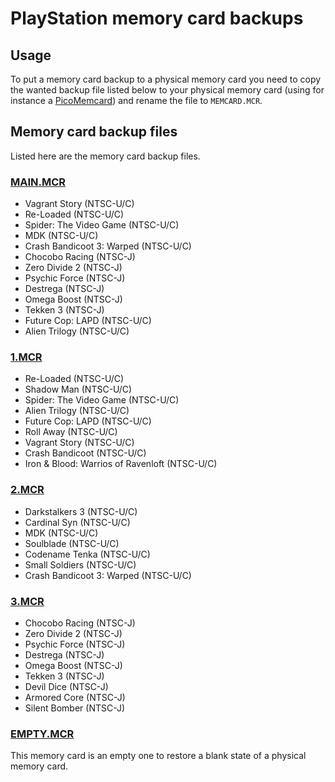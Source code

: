 # PlayStation memory card backups

## Usage
To put a memory card backup to a physical memory card you need to copy the wanted backup file listed below to your physical memory card (using for instance a [PicoMemcard](https://github.com/dangiu/PicoMemcard)) and rename the file to `MEMCARD.MCR`.

## Memory card backup files
Listed here are the memory card backup files.

### [MAIN.MCR](MAIN.MCR)
- Vagrant Story (NTSC-U/C)
- Re-Loaded (NTSC-U/C)
- Spider: The Video Game (NTSC-U/C)
- MDK (NTSC-U/C)
- Crash Bandicoot 3: Warped (NTSC-U/C)
- Chocobo Racing (NTSC-J)
- Zero Divide 2 (NTSC-J)
- Psychic Force (NTSC-J)
- Destrega (NTSC-J)
- Omega Boost (NTSC-J)
- Tekken 3 (NTSC-J)
- Future Cop: LAPD (NTSC-U/C)
- Alien Trilogy (NTSC-U/C)

### [1.MCR](1.MCR)
- Re-Loaded (NTSC-U/C)
- Shadow Man (NTSC-U/C)
- Spider: The Video Game (NTSC-U/C)
- Alien Trilogy (NTSC-U/C)
- Future Cop: LAPD (NTSC-U/C)
- Roll Away (NTSC-U/C)
- Vagrant Story (NTSC-U/C)
- Crash Bandicoot (NTSC-U/C)
- Iron & Blood: Warrios of Ravenloft (NTSC-U/C)

### [2.MCR](2.MCR)
- Darkstalkers 3 (NTSC-U/C)
- Cardinal Syn (NTSC-U/C)
- MDK (NTSC-U/C)
- Soulblade (NTSC-U/C)
- Codename Tenka (NTSC-U/C)
- Small Soldiers (NTSC-U/C)
- Crash Bandicoot 3: Warped (NTSC-U/C)

### [3.MCR](3.MCR)
- Chocobo Racing (NTSC-J)
- Zero Divide 2 (NTSC-J)
- Psychic Force (NTSC-J)
- Destrega (NTSC-J)
- Omega Boost (NTSC-J)
- Tekken 3 (NTSC-J)
- Devil Dice (NTSC-J)
- Armored Core (NTSC-J)
- Silent Bomber (NTSC-J)

### [EMPTY.MCR](EMPTY.MCR)
This memory card is an empty one to restore a blank state of a physical memory card.